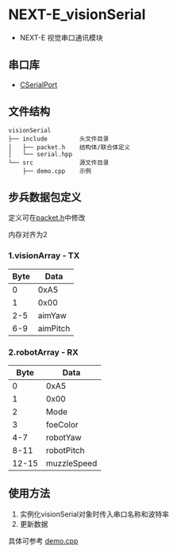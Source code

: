 # NEXT-E_visionSerial
- NEXT-E 视觉串口通讯模块
## 串口库
- [CSerialPort](https://github.com/itas109/CSerialPort)
## 文件结构
```
visionSerial
├── include         头文件目录
│   ├── packet.h    结构体/联合体定义
│   └── serial.hpp  
└── src             源文件目录
    ├── demo.cpp    示例
```
## 步兵数据包定义
定义可在[packet.h](include/packet.h)中修改

内存对齐为2
### 1.visionArray - TX
| Byte | Data |
| - | - |
| 0 | 0xA5 |
| 1 | 0x00 |
| 2-5 | aimYaw |
| 6-9 | aimPitch |

### 2.robotArray - RX
| Byte | Data |
| - | - |
| 0 | 0xA5 |
| 1 | 0x00 |
| 2 | Mode |
| 3 | foeColor |
| 4-7 | robotYaw |
| 8-11 | robotPitch |
| 12-15 | muzzleSpeed |
## 使用方法
1. 实例化visionSerial对象时传入串口名称和波特率
2. 更新数据

具体可参考
[demo.cpp](src/demo.cpp)